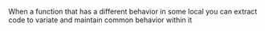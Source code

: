 When a function that has a different behavior in some local you can extract code to variate and maintain common behavior within it
